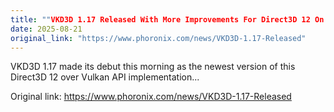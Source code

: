 ```yaml
---
title: ""VKD3D 1.17 Released With More Improvements For Direct3D 12 On Vulkan""
date: 2025-08-21
original_link: "https://www.phoronix.com/news/VKD3D-1.17-Released"
---
```


VKD3D 1.17 made its debut this morning as the newest version of this Direct3D 12 over Vulkan API implementation...

Original link: https://www.phoronix.com/news/VKD3D-1.17-Released
